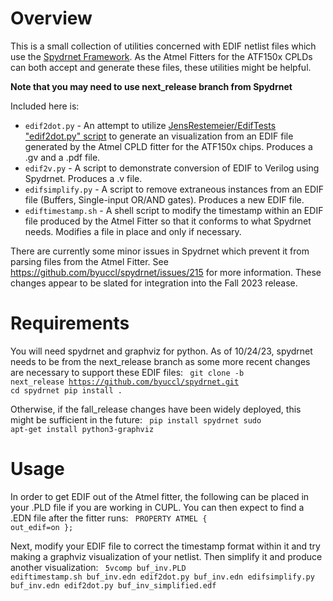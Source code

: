# Overview
This is a small collection of utilities concerned with EDIF netlist files which use the <a href="https://byuccl.github.io/spydrnet/">Spydrnet Framework</a>.
As the Atmel Fitters for the ATF150x CPLDs can both accept and generate these files, these utilities might be helpful.

**Note that you may need to use next_release branch from Spydrnet**

Included here is:
* `edif2dot.py` - An attempt to utilize <a href="https://github.com/JensRestemeier/EdifTests">JensRestemeier/EdifTests "edif2dot.py" script</a> to generate an visualization from an EDIF file generated by the Atmel CPLD fitter for the ATF150x chips. Produces a .gv and a .pdf file.
* `edif2v.py` - A script to demonstrate conversion of EDIF to Verilog using Spydrnet. Produces a .v file.
* `edifsimplify.py` - A script to remove extraneous instances from an EDIF file (Buffers, Single-input OR/AND gates). Produces a new EDIF file.
* `ediftimestamp.sh` - A shell script to modify the timestamp within an EDIF file produced by the Atmel Fitter so that it conforms to what Spydrnet needs. Modifies a file in place and only if necessary.

There are currently some minor issues in Spydrnet which prevent it from parsing files from the Atmel Fitter. See https://github.com/byuccl/spydrnet/issues/215 for more information. These changes appear to be slated for integration into the Fall 2023 release.

# Requirements
You will need spydrnet and graphviz for python. As of 10/24/23, spydrnet needs to be from the next_release branch as some more recent changes are necessary to support these EDIF files:
<code>
git clone -b next_release https://github.com/byuccl/spydrnet.git
cd spydrnet
pip install .
</code>

Otherwise, if the fall_release changes have been widely deployed, this might be sufficient in the future:
<code>
pip install spydrnet
sudo apt-get install python3-graphviz
</code>

# Usage
In order to get EDIF out of the Atmel fitter, the following can be placed in your .PLD file if you are working in CUPL. You can then expect to find a .EDN file after the fitter runs:
<code>
PROPERTY ATMEL { out_edif=on };
</code>

Next, modify your EDIF file to correct the timestamp format within it and try making a graphviz visualization of your netlist. Then simplify it and produce another visualization:
<code>
5vcomp buf_inv.PLD
ediftimestamp.sh buf_inv.edn
edif2dot.py buf_inv.edn
edifsimplify.py buf_inv.edn
edif2dot.py buf_inv_simplified.edf
</code>



